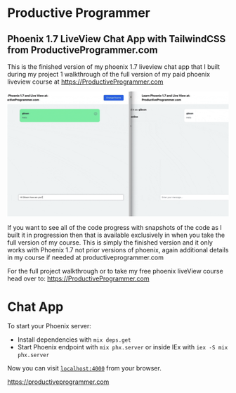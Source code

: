 # Productive Programmer

## Phoenix 1.7 LiveView Chat App with TailwindCSS from ProductiveProgrammer.com

This is the finished version of my phoenix 1.7 liveview chat app that I built during my project 1 walkthrough of the full version of my paid phoenix liveview course at https://ProductiveProgrammer.com

![Phoenix 1.7 LiveView Chat App](assets/chat-app-preview-phoenix-1-7-liveview.gif)

If you want to see all of the code progress with snapshots of the code as I built it in progression then that is available exclusively in when you take the full version of my course. This is simply the finished version and it only works with Phoenix 1.7 not prior versions of phoenix, again additional details in my course if needed at productiveprogrammer.com





For the full project walkthrough or to take my free phoenix liveView course head over to: https://ProductiveProgrammer.com



# Chat App

To start your Phoenix server:

  * Install dependencies with `mix deps.get`
  * Start Phoenix endpoint with `mix phx.server` or inside IEx with `iex -S mix phx.server`

Now you can visit [`localhost:4000`](http://localhost:4000) from your browser.

https://productiveprogrammer.com
